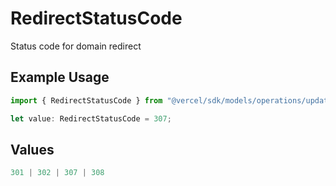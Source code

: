 # RedirectStatusCode

Status code for domain redirect

## Example Usage

```typescript
import { RedirectStatusCode } from "@vercel/sdk/models/operations/updateprojectdomain.js";

let value: RedirectStatusCode = 307;
```

## Values

```typescript
301 | 302 | 307 | 308
```